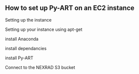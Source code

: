 How to set up Py-ART on an EC2 instance
---------------------------------------

Setting up the instance

Setting up your instance using apt-get

install Anaconda

install dependancies

install Py-ART

Connect to the NEXRAD S3 bucket

